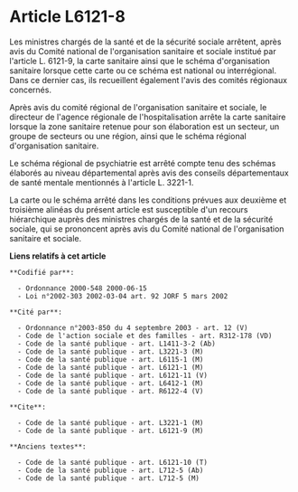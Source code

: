 # Article L6121-8

Les ministres chargés de la santé et de la sécurité sociale arrêtent, après avis du Comité national de l'organisation
sanitaire et sociale institué par l'article L. 6121-9, la carte sanitaire ainsi que le schéma d'organisation sanitaire
lorsque cette carte ou ce schéma est national ou interrégional. Dans ce dernier cas, ils recueillent également l'avis des
comités régionaux concernés.

Après avis du comité régional de l'organisation sanitaire et sociale, le directeur de l'agence régionale de l'hospitalisation
arrête la carte sanitaire lorsque la zone sanitaire retenue pour son élaboration est un secteur, un groupe de secteurs ou une
région, ainsi que le schéma régional d'organisation sanitaire.

Le schéma régional de psychiatrie est arrêté compte tenu des schémas élaborés au niveau départemental après avis des conseils
départementaux de santé mentale mentionnés à l'article L. 3221-1.

La carte ou le schéma arrêté dans les conditions prévues aux deuxième et troisième alinéas du présent article est susceptible
d'un recours hiérarchique auprès des ministres chargés de la santé et de la sécurité sociale, qui se prononcent après avis du
Comité national de l'organisation sanitaire et sociale.

**Liens relatifs à cet article**

	**Codifié par**:

	  - Ordonnance 2000-548 2000-06-15
	  - Loi n°2002-303 2002-03-04 art. 92 JORF 5 mars 2002

	**Cité par**:

	  - Ordonnance n°2003-850 du 4 septembre 2003 - art. 12 (V)
	  - Code de l'action sociale et des familles - art. R312-178 (VD)
	  - Code de la santé publique - art. L1411-3-2 (Ab)
	  - Code de la santé publique - art. L3221-3 (M)
	  - Code de la santé publique - art. L6115-1 (M)
	  - Code de la santé publique - art. L6121-1 (M)
	  - Code de la santé publique - art. L6121-11 (V)
	  - Code de la santé publique - art. L6412-1 (M)
	  - Code de la santé publique - art. R6122-4 (V)

	**Cite**:

	  - Code de la santé publique - art. L3221-1 (M)
	  - Code de la santé publique - art. L6121-9 (M)

	**Anciens textes**:

	  - Code de la santé publique - art. L6121-10 (T)
	  - Code de la santé publique - art. L712-5 (Ab)
	  - Code de la santé publique - art. L712-5 (M)

